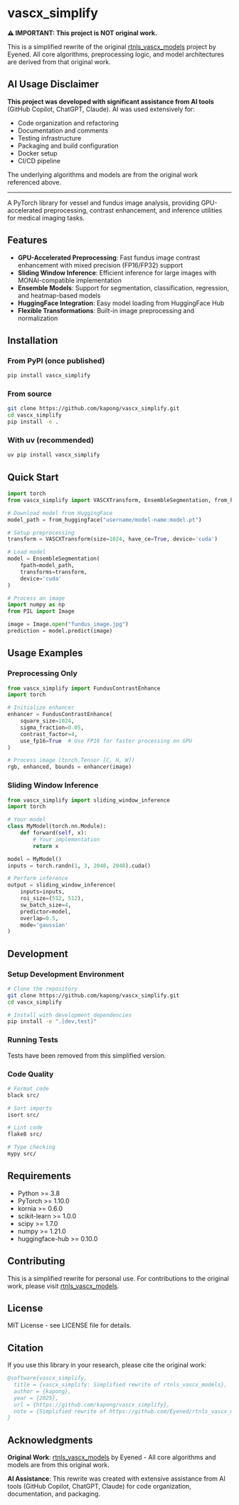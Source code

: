 # vascx_simplify

**⚠️ IMPORTANT: This project is NOT original work.**

This is a simplified rewrite of the original [rtnls_vascx_models](https://github.com/Eyened/rtnls_vascx_models) project by Eyened. All core algorithms, preprocessing logic, and model architectures are derived from that original work.

## AI Usage Disclaimer

**This project was developed with significant assistance from AI tools** (GitHub Copilot, ChatGPT, Claude). AI was used extensively for:
- Code organization and refactoring
- Documentation and comments
- Testing infrastructure
- Packaging and build configuration
- Docker setup
- CI/CD pipeline

The underlying algorithms and models are from the original work referenced above.

---

A PyTorch library for vessel and fundus image analysis, providing GPU-accelerated preprocessing, contrast enhancement, and inference utilities for medical imaging tasks.

## Features

- **GPU-Accelerated Preprocessing**: Fast fundus image contrast enhancement with mixed precision (FP16/FP32) support
- **Sliding Window Inference**: Efficient inference for large images with MONAI-compatible implementation
- **Ensemble Models**: Support for segmentation, classification, regression, and heatmap-based models
- **HuggingFace Integration**: Easy model loading from HuggingFace Hub
- **Flexible Transformations**: Built-in image preprocessing and normalization

## Installation

### From PyPI (once published)

```bash
pip install vascx_simplify
```

### From source

```bash
git clone https://github.com/kapong/vascx_simplify.git
cd vascx_simplify
pip install -e .
```

### With uv (recommended)

```bash
uv pip install vascx_simplify
```

## Quick Start

```python
import torch
from vascx_simplify import VASCXTransform, EnsembleSegmentation, from_huggingface

# Download model from HuggingFace
model_path = from_huggingface("username/model-name:model.pt")

# Setup preprocessing
transform = VASCXTransform(size=1024, have_ce=True, device='cuda')

# Load model
model = EnsembleSegmentation(
    fpath=model_path,
    transforms=transform,
    device='cuda'
)

# Process an image
import numpy as np
from PIL import Image

image = Image.open("fundus_image.jpg")
prediction = model.predict(image)
```

## Usage Examples

### Preprocessing Only

```python
from vascx_simplify import FundusContrastEnhance
import torch

# Initialize enhancer
enhancer = FundusContrastEnhance(
    square_size=1024,
    sigma_fraction=0.05,
    contrast_factor=4,
    use_fp16=True  # Use FP16 for faster processing on GPU
)

# Process image (torch.Tensor [C, H, W])
rgb, enhanced, bounds = enhancer(image)
```

### Sliding Window Inference

```python
from vascx_simplify import sliding_window_inference
import torch

# Your model
class MyModel(torch.nn.Module):
    def forward(self, x):
        # Your implementation
        return x

model = MyModel()
inputs = torch.randn(1, 3, 2048, 2048).cuda()

# Perform inference
output = sliding_window_inference(
    inputs=inputs,
    roi_size=(512, 512),
    sw_batch_size=4,
    predictor=model,
    overlap=0.5,
    mode='gaussian'
)
```

## Development

### Setup Development Environment

```bash
# Clone the repository
git clone https://github.com/kapong/vascx_simplify.git
cd vascx_simplify

# Install with development dependencies
pip install -e ".[dev,test]"
```

### Running Tests

Tests have been removed from this simplified version.

### Code Quality

```bash
# Format code
black src/

# Sort imports
isort src/

# Lint code
flake8 src/

# Type checking
mypy src/
```

## Requirements

- Python >= 3.8
- PyTorch >= 1.10.0
- kornia >= 0.6.0
- scikit-learn >= 1.0.0
- scipy >= 1.7.0
- numpy >= 1.21.0
- huggingface-hub >= 0.10.0

## Contributing

This is a simplified rewrite for personal use. For contributions to the original work, please visit [rtnls_vascx_models](https://github.com/Eyened/rtnls_vascx_models).

## License

MIT License - see LICENSE file for details.

## Citation

If you use this library in your research, please cite the original work:

```bibtex
@software{vascx_simplify,
  title = {vascx_simplify: Simplified rewrite of rtnls_vascx_models},
  author = {kapong},
  year = {2025},
  url = {https://github.com/kapong/vascx_simplify},
  note = {Simplified rewrite of https://github.com/Eyened/rtnls_vascx_models}
}
```

## Acknowledgments

**Original Work**: [rtnls_vascx_models](https://github.com/Eyened/rtnls_vascx_models) by Eyened - All core algorithms and models are from this original work.

**AI Assistance**: This rewrite was created with extensive assistance from AI tools (GitHub Copilot, ChatGPT, Claude) for code organization, documentation, and packaging.
